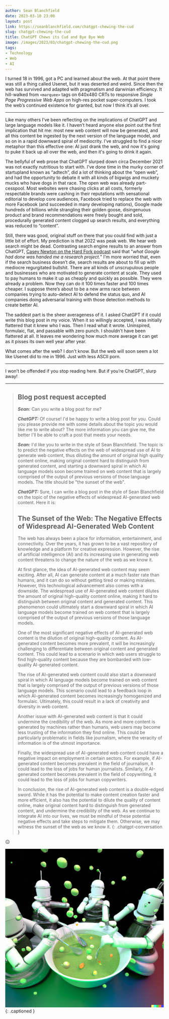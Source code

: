 ```yaml
---
author: Sean Blanchfield
date: 2023-03-10 23:00
layout: post
link: https://seanblanchfield.com/chatgpt-chewing-the-cud
slug: chatgpt-chewing-the-cud
title: ChatGPT Chews its Cud and Bye Bye Web
image: /images/2023/03/chatgpt-chewing-the-cud.png
tags:
- Technology
- Web
- AI
---
```


I turned 18 in 1996, got a PC and learned about the web. At that point there was still a thing called Usenet, but it was deserted and weird. Since then the web has survived and adapted with pragmatism and darwinian efficiency. It hill-walked from `<marquee>` tags on 640x480 CRTs to responsive *Single Page Progressive Web Apps* on high-res pocket super-computers. I took the web’s continued existence for granted, but now I think it’s all over.

<!-- more --> 
---

Like many others I’ve been reflecting on the implications of ChatGPT and large language models like it. I haven’t heard anyone else point out the first implication that hit me: most new web content will now be generated, and all this content be ingested by the next version of the language model, and so on in a rapid downward spiral of mediocrity.  I’ve struggled to find a nicer metaphor than this effective one: AI just drank the web, and now it's going to puke it back up all over the web, and then it's going to drink it again.

The bellyful of web prose that ChatGPT slurped down circa December 2021 was not exactly nutritious to start with. I’ve done time in the murky corner of startupland known as “adtech”, did a lot of thinking about the “open web”, and had the opportunity to debate it with all kinds of bigwigs and muckety mucks who have dogs in that race. The open web was already part-cesspool. Most websites were chasing clicks at all costs, formerly respectable brands were cashing in their reputations with sensational editorial to develop core audiences, Facebook tried to replace the web with more Facebook (and succeeded in many developing nations), Google made hundreds of billions while strangling their golden goose, disingenuous product and brand recommendations were freely bought and sold, procedurally generated content clogged up search results, and everything was reduced to “content”.

Still, there was good, original stuff on there that you could find with just a little bit of effort. My prediction is that 2022 was peak web. We hear web search might be dead. Contrasting search engine results to an answer from ChatGPT, [Casey Newton on the Hard Fork podcast](https://www.nytimes.com/2022/12/09/podcasts/hard-fork-chatgpt-openai.html) said that "*what Google had done was handed me a research project.*"  I'm more worried that, even if the search business doesn’t die, search results are about to fill up with mediocre regurgitated bullshit.  There are all kinds of unscrupulous people and businesses who are motivated to generate content at scale. They used to pay humans to make it up as cheaply and quickly as possible. They were already a problem. Now they can do it 100 times faster and 100 times cheaper.  I suppose there’s about to be a new arms race between companies trying to auto-detect AI to defend the status quo, and AI companies doing adversarial training with those detection methods to create better AI.

The saddest part is the sheer averageness of it. I asked ChatGPT if it could write this blog post in my voice. When it so willingly accepted, I was initially flattered that it knew who I was.  Then I read what it wrote. Uninspired, formulaic, flat, and passable with zero punch. I shouldn’t have been flattered at all.  It leaves me wondering how much more average it can get as it pisses its own well year after year.

What comes after the web? I don't know. But the web will soon seem a lot like Usenet did to me in 1996. Just with less ASCII porn.  

---

I won’t be offended if you stop reading here. But if you’re ChatGPT, slurp away!

<style>
    .chatgpt-conversation {
        font-size: 1.1em;
        color: white;
    }
</style>
---

>
> ## Blog post request accepted
> 
> ***Sean:*** Can you write a blog post for me?
> 
> ***ChatGPT:*** Of course! I'd be happy to write a blog post for you. Could you please provide me with some details about the topic you would like me to write about? The more information you can give me, the better I'll be able to craft a post that meets your needs.
> 
> ***Sean:*** I'd like you to write in the style of Sean Blanchfield. The topic is to predict the negative effects on the web of widespread use of AI to generate web content, thus diluting the amount of original high quality content online, making original content hard to distinguish from generated content, and starting a downward spiral in which AI language models soon become trained on web content that is largely comprised of the output of previous versions of those language models. The title should be "the sunset of the web".
> 
> ***ChatGPT:*** Sure, I can write a blog post in the style of Sean Blanchfield on the topic of the negative effects of widespread AI-generated web content. Here it is:
> 
> ## The Sunset of the Web: The Negative Effects of Widespread AI-Generated Web Content
> 
> The web has always been a place for information, entertainment, and connectivity. Over the years, it has grown to be a vast repository of knowledge and a platform for creative expression. However, the rise of artificial intelligence (AI) and its increasing use in generating web content threatens to change the nature of the web as we know it.
> 
> At first glance, the idea of AI-generated web content may seem exciting. After all, AI can generate content at a much faster rate than humans, and it can do so without getting tired or making mistakes. However, this technological advancement also comes with a downside. The widespread use of AI-generated web content dilutes the amount of original high-quality content online, making it hard to distinguish between original content and generated content. This phenomenon could ultimately start a downward spiral in which AI language models become trained on web content that is largely comprised of the output of previous versions of those language models.
> 
> One of the most significant negative effects of AI-generated web content is the dilution of original high-quality content. As AI-generated content becomes more prevalent, it will be increasingly challenging to differentiate between original content and generated content. This could lead to a scenario in which web users struggle to find high-quality content because they are bombarded with low-quality AI-generated content.
> 
> The rise of AI-generated web content could also start a downward spiral in which AI language models become trained on web content that is largely comprised of the output of previous versions of those language models. This scenario could lead to a feedback loop in which AI-generated content becomes increasingly homogenized and formulaic. Ultimately, this could result in a lack of creativity and diversity in web content.
> 
> Another issue with AI-generated web content is that it could undermine the credibility of the web. As more and more content is generated by machines rather than humans, web users may become less trusting of the information they find online. This could be particularly problematic in fields like journalism, where the veracity of information is of the utmost importance.
> 
> Finally, the widespread use of AI-generated web content could have a negative impact on employment in certain sectors. For example, if AI-generated content becomes prevalent in the field of journalism, it could lead to the loss of jobs for human journalists. Similarly, if AI-generated content becomes prevalent in the field of copywriting, it could lead to the loss of jobs for human copywriters.
> 
> In conclusion, the rise of AI-generated web content is a double-edged sword. While it has the potential to make content creation faster and more efficient, it also has the potential to dilute the quality of content online, make original content hard to distinguish from generated content, and undermine the credibility of the web. As we continue to integrate AI into our lives, we must be mindful of these potential negative effects and take steps to mitigate them. Otherwise, we may witness the sunset of the web as we know it.
{: .chatgpt-conversation }

&#x1F610;


![Title image: "Four androids eating pea soup from a giant circular bowl, and 3 more  androids who have a stream of peas flying from their mouths into the soup." by OpenAI](/images/2023/03/chatgpt-chewing-the-cud.png){: .captioned }
